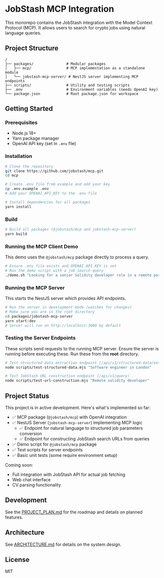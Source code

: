 # JobStash MCP Integration

This monorepo contains the JobStash integration with the Model Context Protocol (MCP). It allows users to search for crypto jobs using natural language queries.

## Project Structure

```
/
├── packages/               # Modular packages
│   ├── mcp/                # MCP implementation as a standalone module
│   └── jobstash-mcp-server/ # NestJS server implementing MCP endpoints
├── scripts/                # Utility and testing scripts
├── .env                    # Environment variables (needs OpenAI key)
└── package.json            # Root package.json for workspace
```

## Getting Started

### Prerequisites

- Node.js 18+
- Yarn package manager
- OpenAI API key (set in `.env` file)

### Installation

```bash
# Clone the repository
git clone https://github.com/jobstash/mcp.git
cd mcp

# Create .env file from example and add your key
cp .env.example .env
# Add your OPENAI_API_KEY to the .env file

# Install dependencies for all packages
yarn install
```

### Build

```bash
# Build all packages (@jobstash/mcp and jobstash-mcp-server)
yarn build
```

### Running the MCP Client Demo

This demo uses the `@jobstash/mcp` package directly to process a query.

```bash
# Ensure .env file exists and OPENAI_API_KEY is set
# Run the demo script with a job search query
./demo.sh "Looking for a senior Solidity developer role in a remote position"
```

### Running the MCP Server

This starts the NestJS server which provides API endpoints.

```bash
# Run the server in development mode (watches for changes)
# Make sure you are in the root directory
cd packages/jobstash-mcp-server
yarn start:dev
# Server will run on http://localhost:3000 by default
```

### Testing the Server Endpoints

These scripts send requests to the running MCP server. Ensure the server is running before executing these. Run these from the **root** directory.

```bash
# Test structured data extraction endpoint (/api/v1/structured-data/extract-params)
node scripts/test-structured-data.mjs "Software engineer in London"

# Test JobStash URL construction endpoint (/api/v1/query)
node scripts/test-url-construction.mjs "Remote solidity developer"
```


## Project Status

This project is in active development. Here's what's implemented so far:

- ✅ MCP package (`@jobstash/mcp`) with OpenAI integration
- ✅ NestJS Server (`jobstash-mcp-server`) implementing MCP logic
  - ✅ Endpoint for natural language to structured job parameters conversion
  - ✅ Endpoint for constructing JobStash search URLs from queries
- ✅ Demo script for `@jobstash/mcp` package
- ✅ Test scripts for server endpoints
- ✅ Basic unit tests (some require environment setup)

Coming soon:
- Full integration with JobStash API for actual job fetching
- Web chat interface
- CV parsing functionality

## Development

See the [PROJECT_PLAN.md](PROJECT_PLAN.md) for the roadmap and details on planned features.

## Architecture

See [ARCHITECTURE.md](ARCHITECTURE.md) for details on the system design.

## License

MIT 
